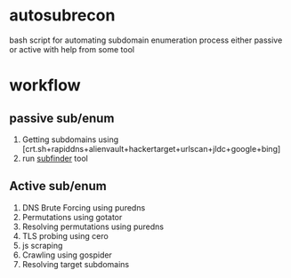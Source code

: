 # autosubrecon
bash script for automating subdomain enumeration process either passive or active with help from some tool 
# workflow 
## passive sub/enum
1. Getting  subdomains using [crt.sh+rapiddns+alienvault+hackertarget+urlscan+jldc+google+bing]
2. run [subfinder](https://github.com/projectdiscovery/subfinder) tool
## Active sub/enum
1. DNS Brute Forcing using puredns
2. Permutations using gotator
3. Resolving permutations using puredns
4. TLS probing using cero
5. js scraping
6. Crawling using gospider
7. Resolving target subdomains
